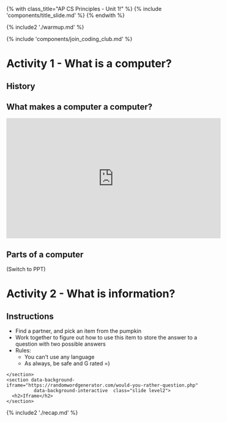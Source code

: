 {% with class_title="AP CS Principles - Unit 1!" %}
{% include 'components/title_slide.md' %}
{% endwith %}

{% include2 './warmup.md' %}

{% include 'components/join_coding_club.md' %}


# Activity 1 - What is a computer?

## History 


## What makes a computer a computer?
<iframe width="560" height="315" src="https://www.youtube.com/embed/rRSD128KWIM?si=2SFogCXmyQU-QFae" title="YouTube video player" frameborder="0" allow="accelerometer; autoplay; clipboard-write; encrypted-media; gyroscope; picture-in-picture; web-share" allowfullscreen></iframe>

## Parts of a computer
(Switch to PPT)


# Activity 2 - What is information?

## Instructions
- Find a partner, and pick an item from the pumpkin
- Work together to figure out how to use this item to store the answer to a question with two possible answers
- Rules:
    - You can't use any language
    - As always, be safe and G rated =)


```{=html}
</section>
<section data-background-iframe="https://randomwordgenerator.com/would-you-rather-question.php"
          data-background-interactive  class="slide level2">
  <h2>Iframe</h2>
</section>
```



{% include2 './recap.md' %}
